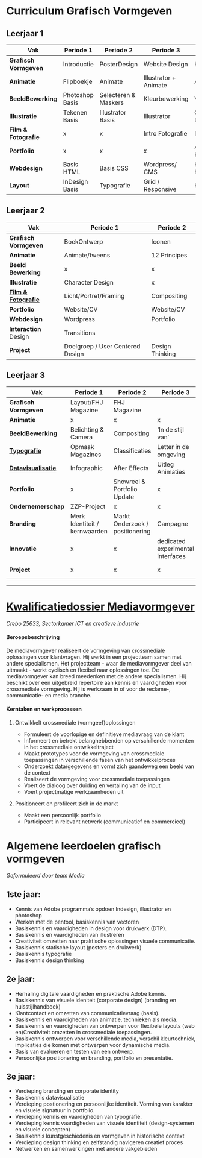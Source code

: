 # Curriculum Grafisch Vormgeven

## Leerjaar 1

| Vak | Periode 1 | Periode 2 | Periode 3 | Periode 4|
|---| ---| ---|---|---|
| **Grafisch Vormgeven** | Introductie | PosterDesign | Website Design | Huisstijl |
| **Animatie** | Flipboekje | Animate | Illustrator + Animate | Animate|
| **BeeldBewerkin**g | Photoshop Basis | Selecteren & Maskers | Kleurbewerking | Vrij Project | 
| **Illustratie** | Tekenen Basis | Illustrator Basis | Illustrator | Character Design | 
|**Film &  <br>Fotografie**|x|x|Intro Fotografie|Intro Film|
|**Portfolio**|x|x|x|Adobe Portfolio|
|**Webdesign**|Basis HTML|Basis CSS|Wordpress/ CMS|Herhaling HTML/CSS|
|**Layout**|InDesign Basis|Typografie|Grid / Responsive|Herhaling|

## Leerjaar 2

| Vak  | Periode 1  | Periode 2   |
|---|---|---|
|**Grafisch Vormgeven**|BoekOntwerp|Iconen|
|**Animatie**|Animate/tweens|12 Principes|
|**Beeld <br>Bewerking**|x|x|
|**Illustratie**|Character Design|x|
|**[Film & <br>Fotografie](/Film&Fotografie.md)**|Licht/Portret/Framing|Compositing|
|**Portfolio**|Website/CV|Website/CV|
|**Webdesign**|Wordpress|Portfolio|
|**Interaction**  <br>Design|Transitions||
|**Project**|Doelgroep / User Centered Design|Design Thinking|

## Leerjaar 3

| Vak  | Periode 1  | Periode 2  | Periode 3   | Periode 4   |
|---|---|---|---|---|
|**Grafisch Vormgeven**|Layout/FHJ Magazine|FHJ Magazine||Huisstijl & Verpakking|
|**Animatie**|x|x|x|x|
|**BeeldBewerking**|Belichting & Camera|Compositing|‘In de stijl van’|Vrij Project|
|**[Typografie](/Typografie.md)**|Opmaak Magazines|Classificaties|Letter in de omgeving|Lettertype maken|
|**[Datavisualisatie](/Datavisualisatie.md)**|Infographic|After Effects|Uitleg Animaties||
|**Portfolio**|x|Showreel & Portfolio Update|x|x|
|**Ondernemerschap**|ZZP-Project|x|x|x|
|**Branding**|Merk Identiteit / kernwaarden|Markt Onderzoek / positionering|Campagne|Combi met Grafisch Vormgeven|
|**Innovatie**|x|x|dedicated experimental interfaces|webAR|
|**Project**|x|x|x|Overkoepelend Project|



----  
  
  
   
  
# [Kwalificatiedossier Mediavormgever](https://kwalificatie-mijn.s-bb.nl/kwalificatie/mediavormgever-gewijzigd-2020/cmVzdWx0YWF0VHlwZT01O2Rvc3NpZXJJZD01MzM3O2t3YWxpZmljYXRpZUlkPTEzNDA2NzQ=)

*Crebo 25633, Sectorkamer ICT en creatieve industrie*


#### Beroepsbeschrijving

De mediavormgever realiseert de vormgeving van        crossmediale oplossingen voor klantvragen. Hij werkt in een projectteam samen met andere specialismen. Het projectteam - waar de mediavormgever deel van uitmaakt - werkt cyclisch en flexibel naar oplossingen toe. De mediavormgever kan breed meedenken met de andere specialismen. Hij beschikt over een uitgebreid repertoire aan kennis en vaardigheden voor crossmediale vormgeving. Hij is werkzaam in of voor de reclame-, communicatie- en media branche.

#### Kerntaken en werkprocessen

1. Ontwikkelt crossmediale (vormgeef)oplossingen

	- Formuleert de voorlopige en definitieve mediavraag van de klant
	- Informeert en betrekt belanghebbenden op verschillende momenten in het crossmediale ontwikkeltraject
	- Maakt prototypes voor de vormgeving van crossmediale toepassingen in verschillende fasen van  het ontwikkelproces
	- Onderzoekt data/gegevens en vormt zich gaandeweg een beeld van de context
	- Realiseert de vormgeving voor crossmediale toepassingen
	- Voert de dialoog over duiding en vertaling van de input
	- Voert projectmatige werkzaamheden uit

2. Positioneert en profileert zich in de markt

	- Maakt een persoonlijk portfolio
	- Participeert in relevant netwerk (communicatief en commercieel)



# Algemene leerdoelen grafisch vormgeven
*Geformuleerd door team Media*
## 1ste jaar:
-	Kennis van Adobe programma’s opdoen	Indesign, illustrator en photoshop 
-	Werken met de pentool, basiskennis van vectoren 
-	Basiskennis en vaardigheden in design voor drukwerk (DTP).  
-	Basiskennis en vaardigheden van illustreren
-   Creativiteit omzetten naar praktische oplossingen visuele communicatie.
-	Basiskennis statische layout (posters en drukwerk)
-	Basiskennis typografie
-	Basiskennis design thinking

## 2e jaar:
-	Herhaling digitale vaardigheden en praktische Adobe kennis.
-	Basiskennis van visuele ideniteit (corporate design)  (branding en huisstijlhandboek)
-	Klantcontact en omzetten van communicatievraag (basis).
-	Basiskennis en vaardigheden van animatie, technieken als media. 
-	Basiskennis en vaardigheden van ontwerpen voor flexibele layouts (web en)Creativiteit omzetten in crossmediale toepassingen.
-	Basiskennis ontwerpen voor verschillende media, verschil kleurtechniek, implicaties die komen met ontwerpen voor dynamische media.
-	Basis van evalueren en testen van een ontwerp.
-	Persoonlijke positionering en branding, portfolio en presentatie.

## 3e jaar:
-	Verdieping branding en corporate identity
-	Basiskennis datavisualisatie 
-	Verdieping postionering en persoonlijke identiteit. Vorming van karakter en visuele signatuur in portfolio.
-	Verdieping kennis en vaardigheden van typografie. 
-	Verdieping kennis vaardigheden van visuele identiteit (design-systemen en visuele concepten)
-	Basiskennis kunstgeschiedenis en vormgeven in historische context
-	Verdieping design thinking en zelfstandig navigeren creatief proces 
-	Netwerken en samenwerkingen met andere vakgebieden